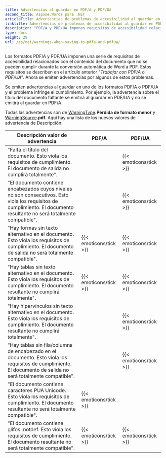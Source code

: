 ```yaml
---
title: Advertencias al guardar en PDF/A y PDF/UA
second_title: Aspose.Words para .NET
articleTitle: Advertencias de problemas de accesibilidad al guardar en PDF/A y PDF/UA
linktitle: Advertencias de problemas de accesibilidad al guardar en PDF/A y PDF/UA
description: "PDF/A y PDF/UA imponen requisitos de accesibilidad relacionados con el contenido del documento. Al guardar en PDF/A o PDF/UA en C# y el problema infringe el cumplimiento, se emite una advertencia."
type: docs
weight: 29
url: /es/net/warnings-when-saving-to-pdfa-and-pdfua/
---
```


Los formatos PDF/A y PDF/UA imponen una serie de requisitos de accesibilidad relacionados con el contenido del documento que no se pueden cumplir durante la conversión automática de Word a PDF. Estos requisitos se describen en el artículo anterior *"Trabajar con PDF/A o PDF/UA"*. Ahora se emiten advertencias por algunos de estos problemas.

Se emiten advertencias al guardar en uno de los formatos PDF/A o PDF/UA y el problema infringe el cumplimiento. Por ejemplo, la advertencia sobre el título del documento faltante se emitirá al guardar en PDF/UA y no se emitirá al guardar en PDF/A.

Todas las advertencias son de [WarningType](https://reference.aspose.com/words/net/aspose.words/warningtype/)**.Pérdida de formato menor** y [WarningSource](https://reference.aspose.com/words/net/aspose.words/warningsource/)**.pdf**. Aquí hay una lista de los nuevos valores de advertencia de Descripción:

|  Descripción valor de advertencia |  PDF/A |  PDF/UA |
|  ------------------------------------------------------------  |  ----------------------  |  ----------------------  |
|  "Falta el título del documento. Esto viola los requisitos de cumplimiento. El documento de salida no cumplirá totalmente". |                          |  {{< emoticons/tick >}} |
|  "El documento contiene encabezados cuyos niveles no son consecutivos. Esto viola los requisitos de cumplimiento. El documento resultante no será totalmente compatible". |                          |  {{< emoticons/tick >}} |
|  "Hay formas sin texto alternativo en el documento. Esto viola los requisitos de cumplimiento. El documento de salida no será totalmente compatible". |  {{< emoticons/tick >}} |  {{< emoticons/tick >}} |
|  "Hay tablas sin texto alternativo en el documento. Esto viola los requisitos de cumplimiento. El documento resultante no cumplirá totalmente". |  {{< emoticons/tick >}} |  {{< emoticons/tick >}} |
|  "Hay hipervínculos sin texto alternativo en el documento. Esto viola los requisitos de cumplimiento. El documento resultante no cumplirá totalmente". |                          |  {{< emoticons/tick >}} |
|  "Hay tablas sin fila/columna de encabezado en el documento. Esto viola los requisitos de cumplimiento. El documento de salida no será totalmente compatible". |                          |  {{< emoticons/tick >}} |
|  "El documento contiene caracteres PUA Unicode. Esto viola los requisitos de cumplimiento. El documento resultante no será totalmente compatible". |  {{< emoticons/tick >}} |                          |
|  "El documento contiene glifos .notdef. Esto viola los requisitos de cumplimiento. El documento resultante no será totalmente compatible". |  {{< emoticons/tick >}} |  {{< emoticons/tick >}} |